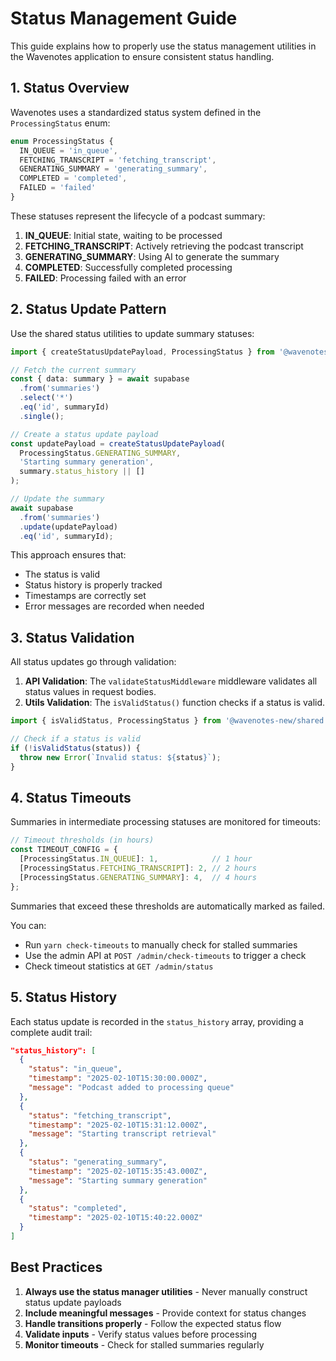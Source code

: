 # Status Management Guide

This guide explains how to properly use the status management utilities in the Wavenotes application to ensure consistent status handling.

## 1. Status Overview

Wavenotes uses a standardized status system defined in the `ProcessingStatus` enum:

```typescript
enum ProcessingStatus {
  IN_QUEUE = 'in_queue',
  FETCHING_TRANSCRIPT = 'fetching_transcript',
  GENERATING_SUMMARY = 'generating_summary',
  COMPLETED = 'completed',
  FAILED = 'failed'
}
```

These statuses represent the lifecycle of a podcast summary:

1. **IN_QUEUE**: Initial state, waiting to be processed
2. **FETCHING_TRANSCRIPT**: Actively retrieving the podcast transcript
3. **GENERATING_SUMMARY**: Using AI to generate the summary
4. **COMPLETED**: Successfully completed processing
5. **FAILED**: Processing failed with an error

## 2. Status Update Pattern

Use the shared status utilities to update summary statuses:

```typescript
import { createStatusUpdatePayload, ProcessingStatus } from '@wavenotes-new/shared';

// Fetch the current summary
const { data: summary } = await supabase
  .from('summaries')
  .select('*')
  .eq('id', summaryId)
  .single();

// Create a status update payload
const updatePayload = createStatusUpdatePayload(
  ProcessingStatus.GENERATING_SUMMARY,
  'Starting summary generation',
  summary.status_history || []
);

// Update the summary
await supabase
  .from('summaries')
  .update(updatePayload)
  .eq('id', summaryId);
```

This approach ensures that:
- The status is valid
- Status history is properly tracked
- Timestamps are correctly set
- Error messages are recorded when needed

## 3. Status Validation

All status updates go through validation:

1. **API Validation**: The `validateStatusMiddleware` middleware validates all status values in request bodies.
2. **Utils Validation**: The `isValidStatus()` function checks if a status is valid.

```typescript
import { isValidStatus, ProcessingStatus } from '@wavenotes-new/shared';

// Check if a status is valid
if (!isValidStatus(status)) {
  throw new Error(`Invalid status: ${status}`);
}
```

## 4. Status Timeouts

Summaries in intermediate processing statuses are monitored for timeouts:

```typescript
// Timeout thresholds (in hours)
const TIMEOUT_CONFIG = {
  [ProcessingStatus.IN_QUEUE]: 1,            // 1 hour
  [ProcessingStatus.FETCHING_TRANSCRIPT]: 2, // 2 hours
  [ProcessingStatus.GENERATING_SUMMARY]: 4,  // 4 hours
};
```

Summaries that exceed these thresholds are automatically marked as failed.

You can:
- Run `yarn check-timeouts` to manually check for stalled summaries
- Use the admin API at `POST /admin/check-timeouts` to trigger a check
- Check timeout statistics at `GET /admin/status`

## 5. Status History

Each status update is recorded in the `status_history` array, providing a complete audit trail:

```json
"status_history": [
  {
    "status": "in_queue",
    "timestamp": "2025-02-10T15:30:00.000Z",
    "message": "Podcast added to processing queue"
  },
  {
    "status": "fetching_transcript",
    "timestamp": "2025-02-10T15:31:12.000Z",
    "message": "Starting transcript retrieval"
  },
  {
    "status": "generating_summary",
    "timestamp": "2025-02-10T15:35:43.000Z",
    "message": "Starting summary generation"
  },
  {
    "status": "completed",
    "timestamp": "2025-02-10T15:40:22.000Z"
  }
]
```

## Best Practices

1. **Always use the status manager utilities** - Never manually construct status update payloads
2. **Include meaningful messages** - Provide context for status changes
3. **Handle transitions properly** - Follow the expected status flow
4. **Validate inputs** - Verify status values before processing
5. **Monitor timeouts** - Check for stalled summaries regularly 